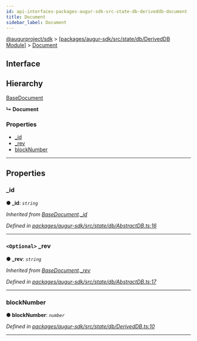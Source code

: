 ```yaml
---
id: api-interfaces-packages-augur-sdk-src-state-db-deriveddb-document
title: Document
sidebar_label: Document
---
```


[@augurproject/sdk](api-readme.md) > [[packages/augur-sdk/src/state/db/DerivedDB Module]](api-modules-packages-augur-sdk-src-state-db-deriveddb-module.md) > [Document](api-interfaces-packages-augur-sdk-src-state-db-deriveddb-document.md)

## Interface

## Hierarchy

 [BaseDocument](api-interfaces-packages-augur-sdk-src-state-db-abstractdb-basedocument.md)

**↳ Document**

### Properties

* [_id](api-interfaces-packages-augur-sdk-src-state-db-deriveddb-document.md#_id)
* [_rev](api-interfaces-packages-augur-sdk-src-state-db-deriveddb-document.md#_rev)
* [blockNumber](api-interfaces-packages-augur-sdk-src-state-db-deriveddb-document.md#blocknumber)

---

## Properties

<a id="_id"></a>

###  _id

**● _id**: *`string`*

*Inherited from [BaseDocument](api-interfaces-packages-augur-sdk-src-state-db-abstractdb-basedocument.md).[_id](api-interfaces-packages-augur-sdk-src-state-db-abstractdb-basedocument.md#_id)*

*Defined in [packages/augur-sdk/src/state/db/AbstractDB.ts:16](https://github.com/AugurProject/augur/blob/b4365d6894/packages/augur-sdk/src/state/db/AbstractDB.ts#L16)*

___
<a id="_rev"></a>

### `<Optional>` _rev

**● _rev**: *`string`*

*Inherited from [BaseDocument](api-interfaces-packages-augur-sdk-src-state-db-abstractdb-basedocument.md).[_rev](api-interfaces-packages-augur-sdk-src-state-db-abstractdb-basedocument.md#_rev)*

*Defined in [packages/augur-sdk/src/state/db/AbstractDB.ts:17](https://github.com/AugurProject/augur/blob/b4365d6894/packages/augur-sdk/src/state/db/AbstractDB.ts#L17)*

___
<a id="blocknumber"></a>

###  blockNumber

**● blockNumber**: *`number`*

*Defined in [packages/augur-sdk/src/state/db/DerivedDB.ts:10](https://github.com/AugurProject/augur/blob/b4365d6894/packages/augur-sdk/src/state/db/DerivedDB.ts#L10)*

___

